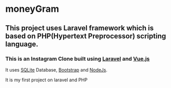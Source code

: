 # moneyGram 

## This project uses Laravel framework which is based on PHP(Hypertext Preprocessor) scripting language.

### This is an Instagram Clone built using [Laravel](https://laravel.com/) and [Vue.js](https://vuejs.org/)

It uses [SQLite](https://www.sqlite.org/index.html) Database, [Bootstrap](https://getbootstrap.com/) and [NodeJs](https://nodejs.org/en/).

It is my first project on laravel and PHP
